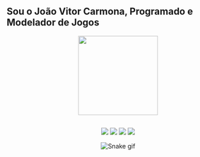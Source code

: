 <!--
**mzombe/mzombe** is a ✨ _special_ ✨ repository because its `README.md` (this file) appears on your GitHub profile.

Here are some ideas to get you started:

- 🔭 I’m currently working on ...
- 🌱 I’m currently learning ...
- 👯 I’m looking to collaborate on ...
- 🤔 I’m looking for help with ...
- 💬 Ask me about ...
- 📫 How to reach me: ...
- 😄 Pronouns: ...
- ⚡ Fun fact: ...
-->

## Sou o João Vitor Carmona, Programado e Modelador de Jogos

<div align="center">
  <a href="https://github.com/mzombe">
  <img height="180em" src="https://github-readme-stats.vercel.app/api?username=mzombe&show_icons=true&theme=cobalt&include_all_commits=true&count_private=true"/>
</div>

  ##

<div align="center">
  <a href="https://joaocarmona.carrd.co" target="_blank"><img src="https://img.shields.io/badge/website-000000?style=for-the-badge&logo=About.me&logoColor=white" target="_blank"></a>
  <a href="https://mzombe.itch.io" target="_blank"><img src="https://img.shields.io/badge/Itch.io-FA5C5C?style=for-the-badge&logo=itchdotio&logoColor=white" target="_blank"></a>
  <a href="https://www.instagram.com/_carmkk/" target="_blank"><img src="https://img.shields.io/badge/-Instagram-%23E4405F?style=for-the-badge&logo=instagram&logoColor=white" target="_blank"></a>
  <a href="www.linkedin.com/in/joão-vitor-042b031b2" target="_blank"><img src="https://img.shields.io/badge/-LinkedIn-%230077B5?style=for-the-badge&logo=linkedin&logoColor=white" target="_blank"></a> 
  
  ![Snake gif](https://github.com/mzombe/mzombe/blob/output/github-contribution-grid-snake.gif)
 
</div>
  

